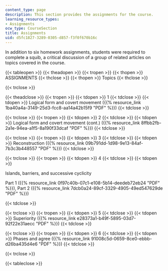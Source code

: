 ```yaml
---
content_type: page
description: This section provides the assignments for the course.
learning_resource_types:
- Assignments
ocw_type: CourseSection
title: Assignments
uid: d5fc1827-3289-0305-d857-f3f0f670b16c
---
```


In addition to six homework assignments, students were required to complete a squib, a critical discussion of a group of related articles on topics covered in the course.

{{< tableopen >}}
{{< theadopen >}}
{{< tropen >}}
{{< thopen >}}
ASSIGNMENTS
{{< thclose >}}
{{< thopen >}}
Topics
{{< thclose >}}

{{< trclose >}}

{{< theadclose >}}
{{< tropen >}}
{{< tdopen >}}
1
{{< tdclose >}}
{{< tdopen >}}
Logical form and covert movement ({{% resource_link 1ba40a4a-3149-25d3-fcc8-aa14a42b15f9 "PDF" %}})
{{< tdclose >}}

{{< trclose >}}
{{< tropen >}}
{{< tdopen >}}
2
{{< tdclose >}}
{{< tdopen >}}
Logical form and covert movement (cont.) ({{% resource_link 8ffbb2fb-2a1e-94ea-a1f5-8a190f33dcaf "PDF" %}})
{{< tdclose >}}

{{< trclose >}}
{{< tropen >}}
{{< tdopen >}}
3
{{< tdclose >}}
{{< tdopen >}}
Reconstruction ({{% resource_link 09b791dd-1d98-9e13-84af-7b3c3b448557 "PDF" %}})
{{< tdclose >}}

{{< trclose >}}
{{< tropen >}}
{{< tdopen >}}
4
{{< tdclose >}}
{{< tdopen >}}


Islands, barriers, and successive cyclicity

Part 1 ({{% resource_link 0f97c40b-07c1-e108-5b14-deedeb72eb24 "PDF" %}}), Part 2 ({{% resource_link 7dcb0a24-89cf-3329-4905-49ed547629de "PDF" %}})


{{< tdclose >}}

{{< trclose >}}
{{< tropen >}}
{{< tdopen >}}
5
{{< tdclose >}}
{{< tdopen >}}
Superiority ({{% resource_link e28373a1-b49f-5895-03d7-92f22e31aecc "PDF" %}})
{{< tdclose >}}

{{< trclose >}}
{{< tropen >}}
{{< tdopen >}}
6
{{< tdclose >}}
{{< tdopen >}}
Phases and agree ({{% resource_link 91008c5d-0659-8ce0-ebbb-d26ba435d4e6 "PDF" %}})
{{< tdclose >}}

{{< trclose >}}

{{< tableclose >}}